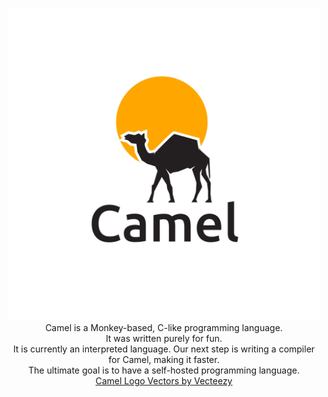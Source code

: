 <p align="center">
  <img src="https://github.com/camel-lang/.github/blob/master/profile/logo.jpg" width=500 height=500> 
  <br>
Camel is a Monkey-based, C-like programming language.<br>
It was written purely for fun.<br>
It is currently an interpreted language. Our next step is writing a compiler for Camel, making it faster. <br>
The ultimate goal is to have a self-hosted programming language.<br>
<a href="https://www.vecteezy.com/free-vector/camel-logo">Camel Logo Vectors by Vecteezy</a>
</p>
